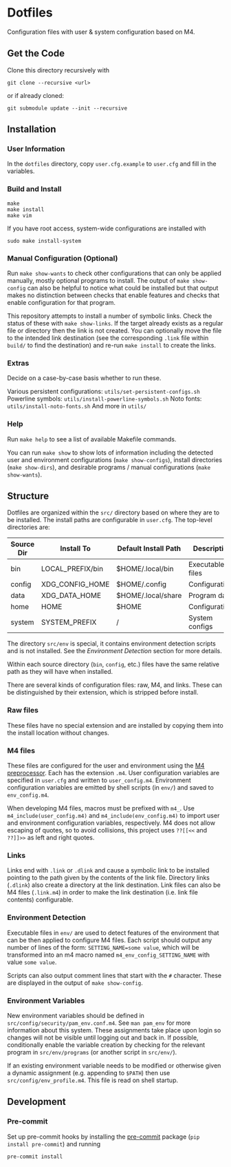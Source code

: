 # Dotfiles
Configuration files with user & system configuration based on M4.

## Get the Code
Clone this directory recursively with
```Shell
git clone --recursive <url>
```
or if already cloned:
```Shell
git submodule update --init --recursive
```

## Installation
### User Information
In the `dotfiles` directory, copy `user.cfg.example` to `user.cfg` and fill in
the variables.

### Build and Install
```Shell
make
make install
make vim
```
If you have root access, system-wide configurations are installed with
```Shell
sudo make install-system
```

### Manual Configuration (Optional)
Run `make show-wants` to check other configurations that can only be applied
manually, mostly optional programs to install.
The output of `make show-config` can also be helpful to notice what could be
installed but that output makes no distinction between checks that enable
features and checks that enable configuration for that program.

This repository attempts to install a number of symbolic links.
Check the status of these with `make show-links`.
If the target already exists as a regular file or directory then the link is not
created. You can optionally move the file to the intended link destination
(see the corresponding `.link` file within `build/` to find the destination)
and re-run `make install` to create the links.

### Extras
Decide on a case-by-case basis whether to run these.

Various persistent configurations: `utils/set-persistent-configs.sh`
Powerline symbols: `utils/install-powerline-symbols.sh`
Noto fonts: `utils/install-noto-fonts.sh`
And more in `utils/`

### Help
Run `make help` to see a list of available Makefile commands.

You can run `make show` to show lots of information including
the detected user and environment configurations (`make show-configs`),
install directories (`make show-dirs`),
and desirable programs / manual configurations (`make show-wants`).

## Structure
Dotfiles are organized within the `src/` directory based on where they are to
be installed.
The install paths are configurable in `user.cfg`.
The top-level directories are:

| Source Dir | Install To        | Default Install Path | Description      |
| ---------- | ----------------- | -------------------- | ---------------- |
| bin        | LOCAL\_PREFIX/bin | $HOME/.local/bin     | Executable files |
| config     | XDG\_CONFIG\_HOME | $HOME/.config        | Configurations   |
| data       | XDG\_DATA\_HOME   | $HOME/.local/share   | Program data     |
| home       | HOME              | $HOME                | Configurations   |
| system     | SYSTEM\_PREFIX    | /                    | System configs   |

The directory `src/env` is special, it contains environment detection scripts
and is not installed. See the _Environment Detection_ section for more details.

Within each source directory (`bin`, `config`, etc.) files have the same
relative path as they will have when installed.

There are several kinds of configuration files: raw, M4, and links.
These can be distinguished by their extension, which is stripped before
install.

### Raw files
These files have no special extension and are installed by copying them into the
install location without changes.

### M4 files
These files are configured for the user and environment using the
[M4 preprocessor](https://www.gnu.org/software/m4/m4.html).
Each has the extension `.m4`. User configuration variables are specified in
`user.cfg` and written to `user_config.m4`. Environment configuration variables
are emitted by shell scripts (in `env/`) and saved to `env_config.m4`.

When developing M4 files, macros must be prefixed with `m4_`.
Use `m4_include(user_config.m4)` and `m4_include(env_config.m4)` to import user
and environment configuration variables, respectively.
M4 does not allow escaping of quotes, so to avoid collisions, this project uses
`??[[<<` and `??]]>>` as left and right quotes.

### Links
Links end with `.link` or `.dlink` and cause a symbolic link to be installed
pointing to the path given by the contents of the link file.
Directory links (`.dlink`) also create a directory at the link destination.
Link files can also be M4 files (`.link.m4`) in order to make the link
destination (i.e. link file contents) configurable.

### Environment Detection
Executable files in `env/` are used to detect features of the environment that
can be then applied to configure M4 files.
Each script should output any number of lines of the form:
`SETTING_NAME=some value`,
which will be transformed into an m4 macro named `m4_env_config_SETTING_NAME`
with value `some value`.

Scripts can also output comment lines that start with the `#` character.
These are displayed in the output of `make show-config`.

### Environment Variables
New environment variables should be defined in
`src/config/security/pam_env.conf.m4`.
See `man pam_env` for more information about this system.
These assignments take place upon login so changes will not be visible until
logging out and back in.
If possible, conditionally enable the variable creation by checking for the
relevant program in `src/env/programs` (or another script in `src/env/`).

If an existing environment variable needs to be modified or otherwise given
a dynamic assignment (e.g. appending to `$PATH`) then use
`src/config/env_profile.m4`. This file is read on shell startup.

## Development
### Pre-commit
Set up pre-commit hooks by installing the [pre-commit](http://pre-commit.com)
package (`pip install pre-commit`) and running

```bash
pre-commit install
```
